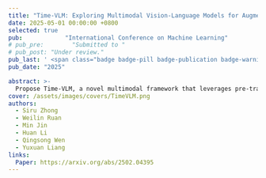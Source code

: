 ```yaml
---
title: "Time-VLM: Exploring Multimodal Vision-Language Models for Augmented Time Series Forecasting"
date: 2025-05-01 00:00:00 +0800
selected: true
pub:            "International Conference on Machine Learning"
# pub_pre:        "Submitted to "
# pub_post: "Under review."
pub_last: ' <span class="badge badge-pill badge-publication badge-warning">Poster</span>'
pub_date: "2025"

abstract: >-
  Propose Time-VLM, a novel multimodal framework that leverages pre-trained Vision-Language Models (VLMs) to bridge temporal, visual, and textual modalities for enhanced time series forecasting.
cover: /assets/images/covers/TimeVLM.png
authors:
  - Siru Zhong
  - Weilin Ruan
  - Min Jin
  - Huan Li
  - Qingsong Wen
  - Yuxuan Liang
links:
  Paper: https://arxiv.org/abs/2502.04395
---
```


